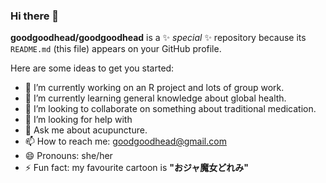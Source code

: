### Hi there 👋

**goodgoodhead/goodgoodhead** is a ✨ _special_ ✨ repository because its `README.md` (this file) appears on your GitHub profile.

Here are some ideas to get you started:

- 🔭 I’m currently working on an R project and lots of group work.
- 🌱 I’m currently learning general knowledge about global health.
- 👯 I’m looking to collaborate on something about traditional medication.
- 🤔 I’m looking for help with 
- 💬 Ask me about acupuncture.
- 📫 How to reach me: goodgoodhead@gmail.com
- 😄 Pronouns: she/her
- ⚡ Fun fact: my favourite cartoon is  **"おジャ魔女どれみ"**
  
  
